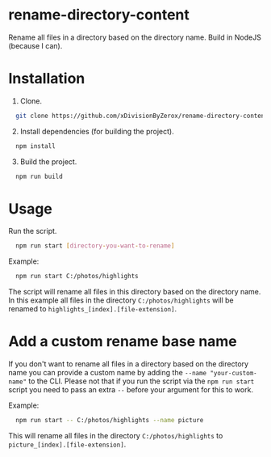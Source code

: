 # rename-directory-content
Rename all files in a directory based on the directory name. Build in NodeJS (because I can).

# Installation

1. Clone.
```bash
  git clone https://github.com/xDivisionByZerox/rename-directory-content.git
```

2. Install dependencies (for building the project).
```bash
  npm install
```

3. Build the project.
```bash
  npm run build
``` 

# Usage

Run the script.
```bash
  npm run start [directory-you-want-to-rename]
```

Example:
```bash
  npm run start C:/photos/highlights
```

The script will rename all files in this directory based on the directory name. In this example all files in the directory `C:/photos/highlights` will be renamed to `highlights_[index].[file-extension]`.

# Add a custom rename base name

If you don't want to rename all files in a directory based on the directory name you can provide a custom name by adding the `--name "your-custom-name"` to the CLI. Please not that if you run the script via the `npm run start` script you need to pass an extra `--` before your argument for this to work.

Example:
```bash
  npm run start -- C:/photos/highlights --name picture
```

This will rename all files in the directory `C:/photos/highlights` to `picture_[index].[file-extension]`.
